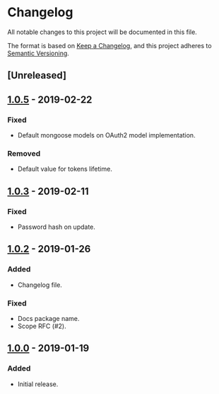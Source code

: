# Changelog

All notable changes to this project will be documented in this file.

The format is based on [Keep a Changelog](https://keepachangelog.com), and this
project adheres to [Semantic Versioning](https://semver.org).

## [Unreleased]

## [1.0.5](https://github.com/ivyhjk/oauth2-server-mongoose-models/releases/tag/v1.0.5) - 2019-02-22

### Fixed

- Default mongoose models on OAuth2 model implementation.

### Removed

- Default value for tokens lifetime.

## [1.0.3](https://github.com/ivyhjk/oauth2-server-mongoose-models/releases/tag/v1.0.3) - 2019-02-11

### Fixed

- Password hash on update.

## [1.0.2](https://github.com/ivyhjk/oauth2-server-mongoose-models/releases/tag/v1.0.2) - 2019-01-26

### Added

- Changelog file.

### Fixed

- Docs package name.
- Scope RFC (#2).

## [1.0.0](https://github.com/ivyhjk/oauth2-server-mongoose-models/releases/tag/v1.0.0) - 2019-01-19

### Added

- Initial release.

